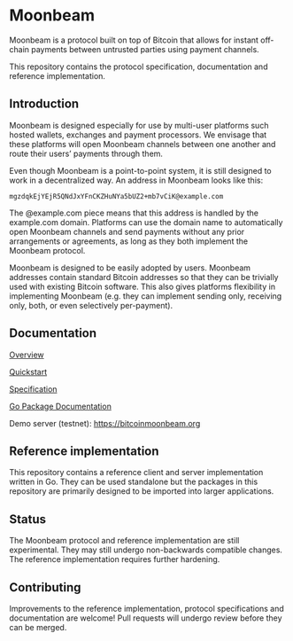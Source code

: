 # Moonbeam

Moonbeam is a protocol built on top of Bitcoin that allows for instant
off-chain payments between untrusted parties using payment channels.

This repository contains the protocol specification, documentation and
reference implementation.

## Introduction

Moonbeam is designed especially for use by multi-user platforms such hosted
wallets, exchanges and payment processors. We envisage that these platforms
will open Moonbeam channels between one another and route their users’ payments
through them.

Even though Moonbeam is a point-to-point system, it is still designed to work
in a decentralized way. An address in Moonbeam looks like this:

`mgzdqkEjYEjR5QNdJxYFnCKZHuNYa5bUZ2+mb7vCiK@example.com`

The @example.com piece means that this address is handled by the example.com
domain. Platforms can use the domain name to automatically open Moonbeam
channels and send payments without any prior arrangements or agreements, as
long as they both implement the Moonbeam protocol.

Moonbeam is designed to be easily adopted by users. Moonbeam addresses contain
standard Bitcoin addresses so that they can be trivially used with existing
Bitcoin software. This also gives platforms flexibility in implementing
Moonbeam (e.g. they can implement sending only, receiving only, both, or even
selectively per-payment).

## Documentation

[Overview](docs/overview.md)

[Quickstart](docs/quickstart.md)

[Specification](docs/spec.md)

[Go Package Documentation](https://godoc.org/github.com/luno/moonbeam)

Demo server (testnet): https://bitcoinmoonbeam.org

## Reference implementation

This repository contains a reference client and server implementation written in
Go. They can be used standalone but the packages in this repository are
primarily designed to be imported into larger applications.

## Status

The Moonbeam protocol and reference implementation are still experimental.
They may still undergo non-backwards compatible changes.
The reference implementation requires further hardening.

## Contributing

Improvements to the reference implementation, protocol specifications and
documentation are welcome! Pull requests will undergo review before they can
be merged.

